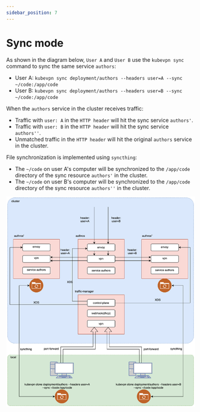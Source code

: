 ```yaml
---
sidebar_position: 7
---
```


# Sync mode

As shown in the diagram below, `User A` and `User B` use the `kubevpn sync` command to sync the same
service `authors`:

- User A: `kubevpn sync deployment/authors --headers user=A --sync ~/code:/app/code`
- User B: `kubevpn sync deployment/authors --headers user=B --sync ~/code:/app/code`

When the `authors` service in the cluster receives traffic:

- Traffic with `user: A` in the `HTTP header` will hit the sync service `authors'`.
- Traffic with `user: B` in the `HTTP header` will hit the sync service `authors''`.
- Unmatched traffic in the `HTTP header` will hit the original `authors` service in the cluster.

File synchronization is implemented using `syncthing`:

- The `~/code` on user A's computer will be synchronized to the `/app/code` directory of the sync resource `authors'`
  in the cluster.
- The `~/code` on user B's computer will be synchronized to the `/app/code` directory of the sync resource `authors''`
  in the cluster.

![sync.svg](img/sync.svg)